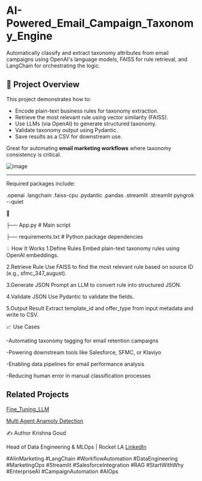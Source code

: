 # AI-Powered_Email_Campaign_Taxonomy_Engine

Automatically classify and extract taxonomy attributes from email campaigns using OpenAI's language models, FAISS for rule retrieval, and LangChain for orchestrating the logic.
## 🚀 Project Overview

This project demonstrates how to:
- Encode plain-text business rules for taxonomy extraction.
- Retrieve the most relevant rule using vector similarity (FAISS).
- Use LLMs (via OpenAI) to generate structured taxonomy.
- Validate taxonomy output using Pydantic.
- Save results as a CSV for downstream use.

Great for automating **email marketing workflows** where taxonomy consistency is critical.

![image](https://github.com/user-attachments/assets/a574f56e-31df-4760-a9f1-21658c215bda)


---
Required packages include:

.openai
.langchain
.faiss-cpu
.pydantic
.pandas
.streamlit
.streamlit pyngrok --quiet


📁 

├── App.py               # Main script

├── requirements.txt      # Python package dependencies


💡 How It Works
1.Define Rules
Embed plain-text taxonomy rules using OpenAI embeddings.

2.Retrieve Rule
Use FAISS to find the most relevant rule based on source ID (e.g., sfmc_347_august).

3.Generate JSON
Prompt an LLM to convert rule into structured JSON.

4.Validate JSON
Use Pydantic to validate the fields.

5.Output Result
Extract template_id and offer_type from input metadata and write to CSV.

📈 Use Cases

-Automating taxonomy tagging for email retention campaigns

-Powering downstream tools like Salesforce, SFMC, or Klaviyo

-Enabling data pipelines for email performance analysis

-Reducing human error in manual classification processes


## Related Projects
[Fine_Tuning_LLM](https://github.com/krishnamami/Fine_Tuning_LLM)

[Multi Agent Anamoly Detection](https://github.com/krishnamami/Multi_Agent_Anamoly_Detection)

✍️ Author
Krishna Goud

Head of Data Engineering & MLOps | Rocket LA  [LinkedIn](https://www.linkedin.com/in/krishnagoud)

#AIinMarketing #LangChain #WorkflowAutomation #DataEngineering #MarketingOps #Streamlit #SalesforceIntegration #RAG #StartWithWhy #EnterpriseAI #CampaignAutomation #AIOps

